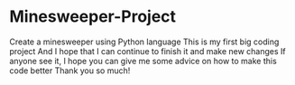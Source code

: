 # Minesweeper-Project
Create a minesweeper using Python language
This is my first big coding project
And I hope that I can continue to finish it and make new changes
If anyone see it, I hope you can give me some advice on how to make this code better
Thank you so much!
